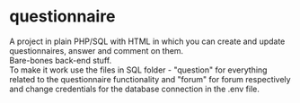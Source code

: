 # questionnaire
A project in plain PHP/SQL with HTML in which you can create and update questionnaires, answer and comment on them.<br>
Bare-bones back-end stuff.<br>
To make it work use the files in SQL folder - "question" for everything related to the questionnaire functionality and "forum" for forum respectively and change credentials for the database connection in the .env file.
